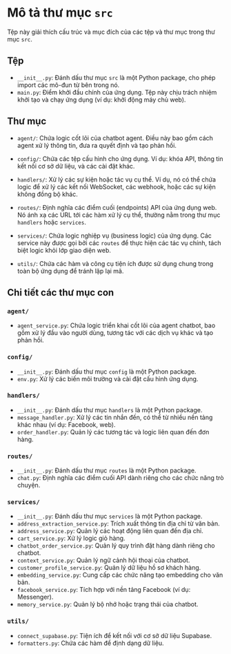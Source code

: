 # Mô tả thư mục `src`

Tệp này giải thích cấu trúc và mục đích của các tệp và thư mục trong thư mục `src`.

## Tệp

- `__init__.py`: Đánh dấu thư mục `src` là một Python package, cho phép import các mô-đun từ bên trong nó.
- `main.py`: Điểm khởi đầu chính của ứng dụng. Tệp này chịu trách nhiệm khởi tạo và chạy ứng dụng (ví dụ: khởi động máy chủ web).

## Thư mục

- `agent/`: Chứa logic cốt lõi của chatbot agent. Điều này bao gồm cách agent xử lý thông tin, đưa ra quyết định và tạo phản hồi.

- `config/`: Chứa các tệp cấu hình cho ứng dụng. Ví dụ: khóa API, thông tin kết nối cơ sở dữ liệu, và các cài đặt khác.

- `handlers/`: Xử lý các sự kiện hoặc tác vụ cụ thể. Ví dụ, nó có thể chứa logic để xử lý các kết nối WebSocket, các webhook, hoặc các sự kiện không đồng bộ khác.

- `routes/`: Định nghĩa các điểm cuối (endpoints) API của ứng dụng web. Nó ánh xạ các URL tới các hàm xử lý cụ thể, thường nằm trong thư mục `handlers` hoặc `services`.

- `services/`: Chứa logic nghiệp vụ (business logic) của ứng dụng. Các service này được gọi bởi các `routes` để thực hiện các tác vụ chính, tách biệt logic khỏi lớp giao diện web.

- `utils/`: Chứa các hàm và công cụ tiện ích được sử dụng chung trong toàn bộ ứng dụng để tránh lặp lại mã.

## Chi tiết các thư mục con

### `agent/`
- `agent_service.py`: Chứa logic triển khai cốt lõi của agent chatbot, bao gồm xử lý đầu vào người dùng, tương tác với các dịch vụ khác và tạo phản hồi.

### `config/`
- `__init__.py`: Đánh dấu thư mục `config` là một Python package.
- `env.py`: Xử lý các biến môi trường và cài đặt cấu hình ứng dụng.

### `handlers/`
- `__init__.py`: Đánh dấu thư mục `handlers` là một Python package.
- `message_handler.py`: Xử lý các tin nhắn đến, có thể từ nhiều nền tảng khác nhau (ví dụ: Facebook, web).
- `order_handler.py`: Quản lý các tương tác và logic liên quan đến đơn hàng.

### `routes/`
- `__init__.py`: Đánh dấu thư mục `routes` là một Python package.
- `chat.py`: Định nghĩa các điểm cuối API dành riêng cho các chức năng trò chuyện.

### `services/`
- `__init__.py`: Đánh dấu thư mục `services` là một Python package.
- `address_extraction_service.py`: Trích xuất thông tin địa chỉ từ văn bản.
- `address_service.py`: Quản lý các hoạt động liên quan đến địa chỉ.
- `cart_service.py`: Xử lý logic giỏ hàng.
- `chatbot_order_service.py`: Quản lý quy trình đặt hàng dành riêng cho chatbot.
- `context_service.py`: Quản lý ngữ cảnh hội thoại của chatbot.
- `customer_profile_service.py`: Quản lý dữ liệu hồ sơ khách hàng.
- `embedding_service.py`: Cung cấp các chức năng tạo embedding cho văn bản.
- `facebook_service.py`: Tích hợp với nền tảng Facebook (ví dụ: Messenger).
- `memory_service.py`: Quản lý bộ nhớ hoặc trạng thái của chatbot.

### `utils/`
- `connect_supabase.py`: Tiện ích để kết nối với cơ sở dữ liệu Supabase.
- `formatters.py`: Chứa các hàm để định dạng dữ liệu.
